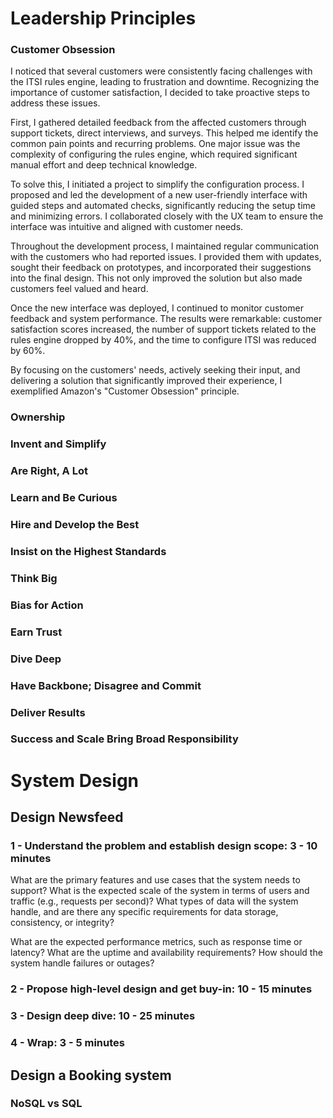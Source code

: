 # Leadership Principles

### Customer Obsession
I noticed that several customers were consistently facing challenges with the ITSI rules engine, leading to frustration and downtime. Recognizing the importance of customer satisfaction, I decided to take proactive steps to address these issues.

First, I gathered detailed feedback from the affected customers through support tickets, direct interviews, and surveys. This helped me identify the common pain points and recurring problems. One major issue was the complexity of configuring the rules engine, which required significant manual effort and deep technical knowledge.

To solve this, I initiated a project to simplify the configuration process. I proposed and led the development of a new user-friendly interface with guided steps and automated checks, significantly reducing the setup time and minimizing errors. I collaborated closely with the UX team to ensure the interface was intuitive and aligned with customer needs.

Throughout the development process, I maintained regular communication with the customers who had reported issues. I provided them with updates, sought their feedback on prototypes, and incorporated their suggestions into the final design. This not only improved the solution but also made customers feel valued and heard.

Once the new interface was deployed, I continued to monitor customer feedback and system performance. The results were remarkable: customer satisfaction scores increased, the number of support tickets related to the rules engine dropped by 40%, and the time to configure ITSI was reduced by 60%.

By focusing on the customers' needs, actively seeking their input, and delivering a solution that significantly improved their experience, I exemplified Amazon's "Customer Obsession" principle.
### Ownership
### Invent and Simplify
### Are Right, A Lot
### Learn and Be Curious
### Hire and Develop the Best
### Insist on the Highest Standards
### Think Big
### Bias for Action
### Earn Trust
### Dive Deep
### Have Backbone; Disagree and Commit
### Deliver Results
### Success and Scale Bring Broad Responsibility


# System Design
## Design Newsfeed
### 1 - Understand the problem and establish design scope: 3 - 10 minutes
What are the primary features and use cases that the system needs to support?
What is the expected scale of the system in terms of users and traffic (e.g., requests per second)?
What types of data will the system handle, and are there any specific requirements for data storage, consistency, or integrity?

What are the expected performance metrics, such as response time or latency?
What are the uptime and availability requirements? How should the system handle failures or outages?

### 2 - Propose high-level design and get buy-in: 10 - 15 minutes

### 3 - Design deep dive: 10 - 25 minutes
### 4 -  Wrap: 3 - 5 minutes

## Design a Booking system

### NoSQL vs SQL
